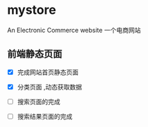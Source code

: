 
# mystore
An Electronic Commerce website
一个电商网站
## 前端静态页面
- [x] 完成网站首页静态页面
- [x] 分类页面 ,动态获取数据
- [ ] 搜索页面的完成
- [ ] 搜索结果页面的完成



